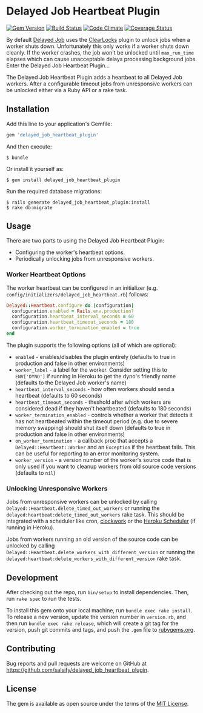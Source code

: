 # Delayed Job Heartbeat Plugin

[![Gem Version](https://badge.fury.io/rb/delayed_job_heartbeat_plugin.png)][gem]
[![Build Status](https://secure.travis-ci.org/salsify/delayed_job_heartbeat_plugin.png?branch=master)][travis]
[![Code Climate](https://codeclimate.com/github/salsify/delayed_job_heartbeat_plugin.png)][codeclimate]
[![Coverage Status](https://coveralls.io/repos/salsify/delayed_job_heartbeat_plugin/badge.png)][coveralls]

[gem]: https://rubygems.org/gems/delayed_job_heartbeat_plugin
[travis]: http://travis-ci.org/salsify/delayed_job_heartbeat_plugin
[codeclimate]: https://codeclimate.com/github/salsify/delayed_job_heartbeat_plugin
[coveralls]: https://coveralls.io/r/salsify/delayed_job_heartbeat_plugin

By default [Delayed Job](https://github.com/collectiveidea/delayed_job) uses the [ClearLocks](https://github.com/collectiveidea/delayed_job/blob/master/lib/delayed/plugins/clear_locks.rb) plugin to unlock jobs when a worker shuts down. Unfortunately this only works if a worker shuts down cleanly. If the worker crashes, the job won't be unlocked until `max_run_time` elapses which can cause unacceptable delays processing background jobs. Enter the Delayed Job Heartbeat Plugin...
 
The Delayed Job Heartbeat Plugin adds a heartbeat to all Delayed Job workers. After a configurable timeout jobs from unresponsive workers can be unlocked either via a Ruby API or a rake task. 

## Installation

Add this line to your application's Gemfile:

```ruby
gem 'delayed_job_heartbeat_plugin'
```

And then execute:

    $ bundle

Or install it yourself as:

    $ gem install delayed_job_heartbeat_plugin

Run the required database migrations:

    $ rails generate delayed_job_heartbeat_plugin:install
    $ rake db:migrate

## Usage

There are two parts to using the Delayed Job Heartbeat Plugin:

* Configuring the worker's heartbeat options.
* Periodically unlocking jobs from unresponsive workers.

### Worker Heartbeat Options

The worker heartbeat can be configured in an initializer (e.g. `config/initializers/delayed_job_heartbeat.rb`) follows:

```ruby
Delayed::Heartbeat.configure do |configuration|
  configuration.enabled = Rails.env.production?
  configuration.heartbeat_interval_seconds = 60
  configuration.heartbeat_timeout_seconds = 180
  configuration.worker_termination_enabled = true
end
```

The plugin supports the following options (all of which are optional):

* `enabled` - enables/disables the plugin entirely (defaults to true in production and false in other environments)
* `worker_label` - a label for the worker. Consider setting this to `ENV['DYNO']` if running in Heroku to get the dyno's friendly name (defaults to the Delayed Job worker's name)
* `heartbeat_interval_seconds` - how often workers should send a heartbeat (defaults to 60 seconds)
* `heartbeat_timeout_seconds` - theshold after which workers are considered dead if they haven't heartbeated (defaults to 180 seconds)
* `worker_termination_enabled` - controls whether a worker that detects it has not heartbeated within the timeout period (e.g. due to severe memory swapping) should shut itself down (defaults to true in production and false in other environments)
* `on_worker_termination` - a callback proc that accepts a `Delayed::Heartbeat::Worker` and an `Exception` if the heartbeat fails. This can be useful for reporting to an error monitoring system. 
* `worker_version` - a version number of the worker's source code that is only used if you want to cleanup workers from old source code versions (defaults to `nil`)

### Unlocking Unresponsive Workers

Jobs from unresponsive workers can be unlocked by calling `Delayed::Heartbeat.delete_timed_out_workers` or running the `delayed:heartbeat:delete_timed_out_workers` rake task. This should be integrated with a scheduler like cron, [clockwork](https://github.com/tomykaira/clockwork) or the [Heroku Scheduler](https://devcenter.heroku.com/articles/scheduler) (if running in Heroku).

Jobs from workers running an old version of the source code can be unlocked by calling `Delayed::Heartbeat.delete_workers_with_different_version` or running the `delayed:heartbeat:delete_workers_with_different_version` rake task. 

## Development

After checking out the repo, run `bin/setup` to install dependencies. Then, run `rake spec` to run the tests. 

To install this gem onto your local machine, run `bundle exec rake install`. To release a new version, update the version number in `version.rb`, and then run `bundle exec rake release`, which will create a git tag for the version, push git commits and tags, and push the `.gem` file to [rubygems.org](https://rubygems.org).

## Contributing

Bug reports and pull requests are welcome on GitHub at https://github.com/salsify/delayed_job_heartbeat_plugin.


## License

The gem is available as open source under the terms of the [MIT License](http://opensource.org/licenses/MIT).
